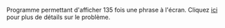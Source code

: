 Programme permettant d'afficher 135 fois une phrase à l'écran. 
Cliquez [ici](https://www.france-ioi.org/algo/task.php?idChapter=643&idTask=1876) pour plus de détails sur le problème.
